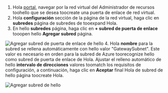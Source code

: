 1. Hola [portal](http://portal.azure.com), navegar por la red virtual del Administrador de recursos toohello que se desea toocreate una puerta de enlace de red virtual.
2. Hola **configuración** sección de la página de la red virtual, haga clic en **subredes** página de subredes de tooexpand Hola.
3. En hello **subredes** página, haga clic en **+ subred de puerta de enlace** tooopen hello **Agregar subred** página.

  ![Agregar subred de puerta de enlace de hello](./media/vpn-gateway-add-gwsubnet-rm-portal-include/addgwsubnet.png "Agregar subred de puerta de enlace de Hola")
4. Hola **nombre** para la subred se rellena automáticamente con hello valor "GatewaySubnet". Este valor es necesario en orden para la subred de Azure toorecognize hello como subred de puerta de enlace de Hola. Ajustar el relleno automático de hello **intervalo de direcciones** valores toomatch los requisitos de configuración, a continuación, haga clic en **Aceptar** final Hola de subred de hello página toocreate Hola.

  ![Agregar subred de hello](./media/vpn-gateway-add-gwsubnet-rm-portal-include/addsubnetgw.png "agregando la subred de Hola")
